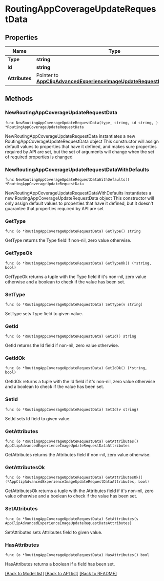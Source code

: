 # RoutingAppCoverageUpdateRequestData

## Properties

Name | Type | Description | Notes
------------ | ------------- | ------------- | -------------
**Type** | **string** |  | 
**Id** | **string** |  | 
**Attributes** | Pointer to [**AppClipAdvancedExperienceImageUpdateRequestDataAttributes**](AppClipAdvancedExperienceImageUpdateRequestDataAttributes.md) |  | [optional] 

## Methods

### NewRoutingAppCoverageUpdateRequestData

`func NewRoutingAppCoverageUpdateRequestData(type_ string, id string, ) *RoutingAppCoverageUpdateRequestData`

NewRoutingAppCoverageUpdateRequestData instantiates a new RoutingAppCoverageUpdateRequestData object
This constructor will assign default values to properties that have it defined,
and makes sure properties required by API are set, but the set of arguments
will change when the set of required properties is changed

### NewRoutingAppCoverageUpdateRequestDataWithDefaults

`func NewRoutingAppCoverageUpdateRequestDataWithDefaults() *RoutingAppCoverageUpdateRequestData`

NewRoutingAppCoverageUpdateRequestDataWithDefaults instantiates a new RoutingAppCoverageUpdateRequestData object
This constructor will only assign default values to properties that have it defined,
but it doesn't guarantee that properties required by API are set

### GetType

`func (o *RoutingAppCoverageUpdateRequestData) GetType() string`

GetType returns the Type field if non-nil, zero value otherwise.

### GetTypeOk

`func (o *RoutingAppCoverageUpdateRequestData) GetTypeOk() (*string, bool)`

GetTypeOk returns a tuple with the Type field if it's non-nil, zero value otherwise
and a boolean to check if the value has been set.

### SetType

`func (o *RoutingAppCoverageUpdateRequestData) SetType(v string)`

SetType sets Type field to given value.


### GetId

`func (o *RoutingAppCoverageUpdateRequestData) GetId() string`

GetId returns the Id field if non-nil, zero value otherwise.

### GetIdOk

`func (o *RoutingAppCoverageUpdateRequestData) GetIdOk() (*string, bool)`

GetIdOk returns a tuple with the Id field if it's non-nil, zero value otherwise
and a boolean to check if the value has been set.

### SetId

`func (o *RoutingAppCoverageUpdateRequestData) SetId(v string)`

SetId sets Id field to given value.


### GetAttributes

`func (o *RoutingAppCoverageUpdateRequestData) GetAttributes() AppClipAdvancedExperienceImageUpdateRequestDataAttributes`

GetAttributes returns the Attributes field if non-nil, zero value otherwise.

### GetAttributesOk

`func (o *RoutingAppCoverageUpdateRequestData) GetAttributesOk() (*AppClipAdvancedExperienceImageUpdateRequestDataAttributes, bool)`

GetAttributesOk returns a tuple with the Attributes field if it's non-nil, zero value otherwise
and a boolean to check if the value has been set.

### SetAttributes

`func (o *RoutingAppCoverageUpdateRequestData) SetAttributes(v AppClipAdvancedExperienceImageUpdateRequestDataAttributes)`

SetAttributes sets Attributes field to given value.

### HasAttributes

`func (o *RoutingAppCoverageUpdateRequestData) HasAttributes() bool`

HasAttributes returns a boolean if a field has been set.


[[Back to Model list]](../README.md#documentation-for-models) [[Back to API list]](../README.md#documentation-for-api-endpoints) [[Back to README]](../README.md)


